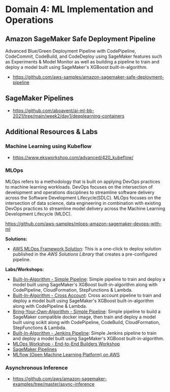 # Domain 4: ML Implementation and Operations

## Amazon SageMaker Safe Deployment Pipeline
Advanced Blue/Green Deployment Pipeline with CodePipeline, CodeCommit, CodeBuild, and CodeDeploy using SageMaker features such as Experiments & Model Monitor as well as building a pipeline to train and deploy a model built using SageMaker's XGBoost built-in-algorithm. 
- https://github.com/aws-samples/amazon-sagemaker-safe-deployment-pipeline

## SageMaker Pipelines
- https://github.com/aboavent/ai-ml-bb-2021/tree/main/week2/day1/deeplearning-containers

## Additional Resources & Labs

### Machine Learning using Kubeflow
- https://www.eksworkshop.com/advanced/420_kubeflow/
 
### MLOps
MLOps refers to a methodology that is built on applying DevOps practices to machine learning workloads. DevOps focuses on the intersection of development and operations disciplines to streamline software delivery across the Software Development Lifecycle(SDLC). MLOps focuses on the intersection of data science, data engineering in combination with existing DevOps practices to streamline model delivery across the Machine Learning Development Lifecycle (MLDC).

https://github.com/aws-samples/mlops-amazon-sagemaker-devops-with-ml

**Solutions:**

* [AWS MLOps Framework Solution](https://aws.amazon.com/solutions/implementations/aws-mlops-framework/): This is a one-click to deploy solution published in the *AWS Solutions Library*  that creates a pre-configured pipeline. 

**Labs/Workshops:**
* [Built-In-Algorithm - Simple Pipeline](/1-Built-In-Algorithm/README.md): Simple pipeline to train and deploy a model built using SageMaker's XGBoost built-in-algorithm along with CodePipeline, CloudFormation, StepFunctions & Lambda. 
* [Built-In-Algorithm - Cross Account](/3-Built-In-Algorithm-Cross-Acccount/README.md): Cross account pipeline to train and deploy a model built using SageMaker's XGBoost built-in-algorithm along with CodePipeline & Lambda. 
* [Bring-Your-Own-Algorithm - Simple Pipeline](/2-Bring-Your-Own/README.md): Simple pipeline to build a SageMaker compatible docker image, then train and deploy a model built using scikit along with CodePipeline, CodeBuild, CloudFormation, StepFunctions & Lambda. 
* [Built-In-Algorithm - Jenkins Pipeline](/4-Built-In-Algorithm-Jenkins/README.md): Simple Jenkins pipeline to train and deploy a model built using SageMaker's XGBoost built-in-algorithm. 
* [MLOps Workshop - End-to-End Builders Workshop](https://operational-machine-learning-pipeline.workshop.aws/module_introduction_1.html)
* [SageMaker Pipelines](https://github.com/aws/amazon-sagemaker-examples/tree/master/sagemaker-pipelines)
* [MLflow (Open Machine Learning Platform) on AWS](https://github.com/aws-samples/aws-mlflow-sagemaker-cdk)

### Asynchronous Inference
* https://github.com/aws/amazon-sagemaker-examples/tree/master/async-inference
